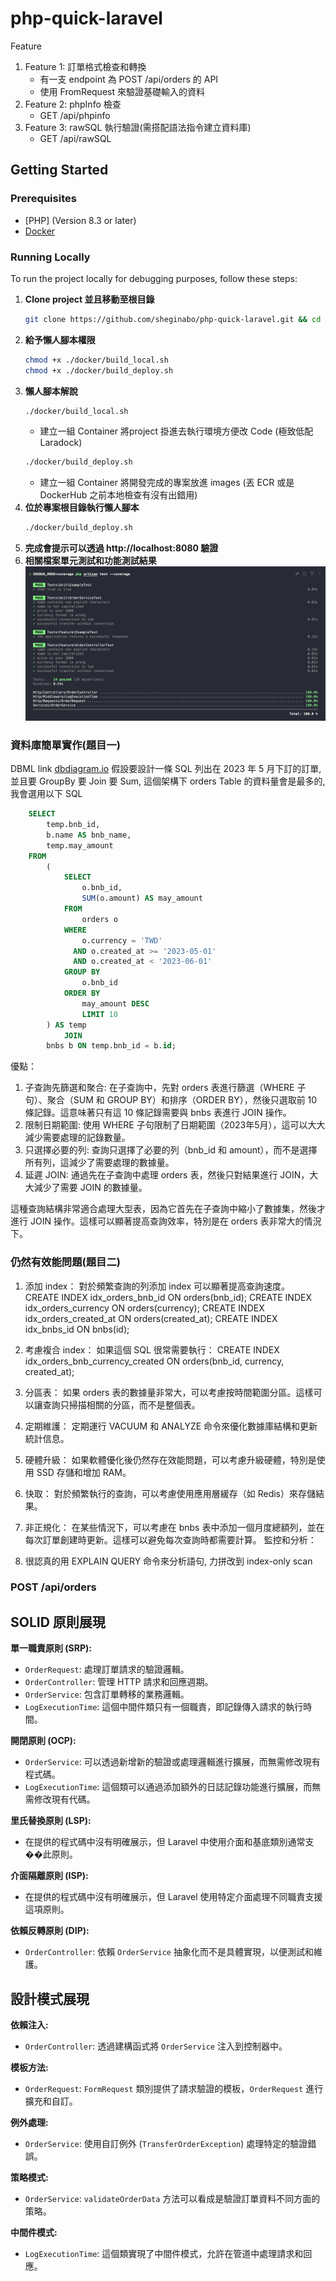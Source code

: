 # php-quick-laravel

Feature
1. Feature 1: 訂單格式檢查和轉換
   - 有一支 endpoint 為 POST /api/orders 的 API
   - 使用 FromRequest 來驗證基礎輸入的資料
2. Feature 2: phpInfo 檢查
   - GET /api/phpinfo
3. Feature 3: rawSQL 執行驗證(需搭配語法指令建立資料庫)
   - GET /api/rawSQL

## Getting Started
### Prerequisites

- [PHP] (Version 8.3 or later)
- [Docker](https://www.docker.com/get-started)

### Running Locally

To run the project locally for debugging purposes, follow these steps:
1. **Clone project 並且移動至根目錄**
    ```bash
    git clone https://github.com/sheginabo/php-quick-laravel.git && cd php-quick-laravel
    ```
2. **給予懶人腳本權限**
    ```bash
    chmod +x ./docker/build_local.sh
    chmod +x ./docker/build_deploy.sh
    ```
3. **懶人腳本解說**
    ```bash
    ./docker/build_local.sh
    ```
   - 建立一組 Container 將project 掛進去執行環境方便改 Code (極致低配 Laradock)
    ```bash
    ./docker/build_deploy.sh
    ```
   - 建立一組 Container 將開發完成的專案放進 images (丟 ECR 或是 DockerHub 之前本地檢查有沒有出錯用)
4. **位於專案根目錄執行懶人腳本**
    ```bash
    ./docker/build_deploy.sh
    ```
5. **完成會提示可以透過 http://localhost:8080 驗證**
6. **相關檔案單元測試和功能測試結果**
   ![coverage](./imgs/test-coverage.png)

### 資料庫簡單實作(題目一)
DBML link [dbdiagram.io](https://dbdiagram.io/d/simpleBNB-67098d4097a66db9a3b56a40)
假設要設計一條 SQL 列出在 2023 年 5 月下訂的訂單, 並且要 GroupBy 要 Join 要 Sum, 這個架構下 orders Table 的資料量會是最多的, 
我會選用以下 SQL
```sql
    SELECT
        temp.bnb_id,
        b.name AS bnb_name,
        temp.may_amount
    FROM
        (
            SELECT
                o.bnb_id,
                SUM(o.amount) AS may_amount
            FROM
                orders o
            WHERE
                o.currency = 'TWD'
              AND o.created_at >= '2023-05-01'
              AND o.created_at < '2023-06-01'
            GROUP BY
                o.bnb_id
            ORDER BY
                may_amount DESC
                LIMIT 10
        ) AS temp
            JOIN
        bnbs b ON temp.bnb_id = b.id;
```
優點：
1. 子查詢先篩選和聚合:
    在子查詢中，先對 orders 表進行篩選（WHERE 子句）、聚合（SUM 和 GROUP BY）和排序（ORDER BY），然後只選取前 10 條記錄。這意味著只有這 10 條記錄需要與 bnbs 表進行 JOIN 操作。
2. 限制日期範圍:
    使用 WHERE 子句限制了日期範圍（2023年5月），這可以大大減少需要處理的記錄數量。
3. 只選擇必要的列:
    查詢只選擇了必要的列（bnb_id 和 amount），而不是選擇所有列，這減少了需要處理的數據量。
4. 延遲 JOIN:
    通過先在子查詢中處理 orders 表，然後只對結果進行 JOIN，大大減少了需要 JOIN 的數據量。

這種查詢結構非常適合處理大型表，因為它首先在子查詢中縮小了數據集，然後才進行 JOIN 操作。這樣可以顯著提高查詢效率，特別是在 orders 表非常大的情況下。

### 仍然有效能問題(題目二)
1. 添加 index：
對於頻繁查詢的列添加 index 可以顯著提高查詢速度。
CREATE INDEX idx_orders_bnb_id ON orders(bnb_id);
CREATE INDEX idx_orders_currency ON orders(currency);
CREATE INDEX idx_orders_created_at ON orders(created_at);
CREATE INDEX idx_bnbs_id ON bnbs(id);
2. 考慮複合 index：
如果這個 SQL 很常需要執行：
CREATE INDEX idx_orders_bnb_currency_created ON orders(bnb_id, currency, created_at);
3. 分區表：
如果 orders 表的數據量非常大，可以考慮按時間範圍分區。這樣可以讓查詢只掃描相關的分區，而不是整個表。

4. 定期維護：
定期運行 VACUUM 和 ANALYZE 命令來優化數據庫結構和更新統計信息。
5. 硬體升級：
如果軟體優化後仍然存在效能問題，可以考慮升級硬體，特別是使用 SSD 存儲和增加 RAM。
6. 快取：
對於頻繁執行的查詢，可以考慮使用應用層緩存（如 Redis）來存儲結果。
7. 非正規化：
在某些情況下，可以考慮在 bnbs 表中添加一個月度總額列，並在每次訂單創建時更新。這樣可以避免每次查詢時都需要計算。
監控和分析：
8. 很認真的用 EXPLAIN QUERY 命令來分析語句, 力拼改到 index-only scan

### POST /api/orders

## SOLID 原則展現

**單一職責原則 (SRP):**
- `OrderRequest`: 處理訂單請求的驗證邏輯。
- `OrderController`: 管理 HTTP 請求和回應週期。
- `OrderService`: 包含訂單轉移的業務邏輯。
- `LogExecutionTime`: 這個中間件類只有一個職責，即記錄傳入請求的執行時間。

**開閉原則 (OCP):**
- `OrderService`: 可以透過新增新的驗證或處理邏輯進行擴展，而無需修改現有程式碼。
- `LogExecutionTime`: 這個類可以通過添加額外的日誌記錄功能進行擴展，而無需修改現有代碼。

**里氏替換原則 (LSP):**
- 在提供的程式碼中沒有明確展示，但 Laravel 中使用介面和基底類別通常支��此原則。

**介面隔離原則 (ISP):**
- 在提供的程式碼中沒有明確展示，但 Laravel 使用特定介面處理不同職責支援這項原則。

**依賴反轉原則 (DIP):**
- `OrderController`: 依賴 `OrderService` 抽象化而不是具體實現，以便測試和維護。

## 設計模式展現

**依賴注入:**
- `OrderController`: 透過建構函式將 `OrderService` 注入到控制器中。

**模板方法:**
- `OrderRequest`: `FormRequest` 類別提供了請求驗證的模板，`OrderRequest` 進行擴充和自訂。

**例外處理:**
- `OrderService`: 使用自訂例外 (`TransferOrderException`) 處理特定的驗證錯誤。

**策略模式:**
- `OrderService`: `validateOrderData` 方法可以看成是驗證訂單資料不同方面的策略。

**中間件模式:**
- `LogExecutionTime`: 這個類實現了中間件模式，允許在管道中處理請求和回應。
